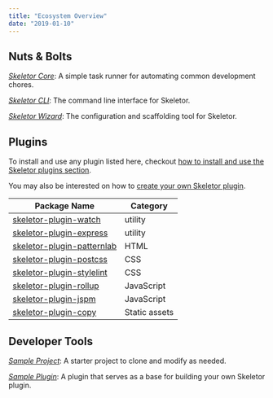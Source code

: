 ```yaml
---
title: "Ecosystem Overview"
date: "2019-01-10"
---
```


## Nuts & Bolts

*[Skeletor Core](https://www.npmjs.com/package/@deg-skeletor/core)*: A simple task runner for automating common development chores.

*[Skeletor CLI](https://www.npmjs.com/package/@deg-skeletor/cli)*: The command line interface for Skeletor.

*[Skeletor Wizard](https://www.npmjs.com/package/@deg-skeletor/core)*: The configuration and scaffolding tool for Skeletor.


## Plugins

To install and use any plugin listed here, checkout [how to install and use the Skeletor plugins section]().

You may also be interested on how to [create your own Skeletor plugin]().

| Package Name               | Category          |
|----------------------------|-------------------|
| [skeletor-plugin-watch](https://www.npmjs.com/package/@deg-skeletor/plugin-watch)      | utility           |
| [skeletor-plugin-express](https://www.npmjs.com/package/@deg-skeletor/plugin-express)    | utility           |
| [skeletor-plugin-patternlab](https://www.npmjs.com/package/@deg-skeletor/plugin-patternlab) | HTML              |
| [skeletor-plugin-postcss](https://www.npmjs.com/package/@deg-skeletor/plugin-postcss)    | CSS               |
| [skeletor-plugin-stylelint](https://www.npmjs.com/package/@deg-skeletor/plugin-stylelint)  | CSS               |
| [skeletor-plugin-rollup](https://www.npmjs.com/package/@deg-skeletor/plugin-rollup)     | JavaScript        |
| [skeletor-plugin-jspm](https://www.npmjs.com/package/@deg-skeletor/plugin-jspm)       | JavaScript        |
| [skeletor-plugin-copy](https://www.npmjs.com/package/@deg-skeletor/plugin-copy)       | Static assets     |

## Developer Tools

*[Sample Project](https://github.com/deg-skeletor/skeletor-sample-project/)*: A starter project to clone and modify as needed.

*[Sample Plugin](https://github.com/deg-skeletor/skeletor-plugin/)*: A plugin that serves as a base for building your own Skeletor plugin.